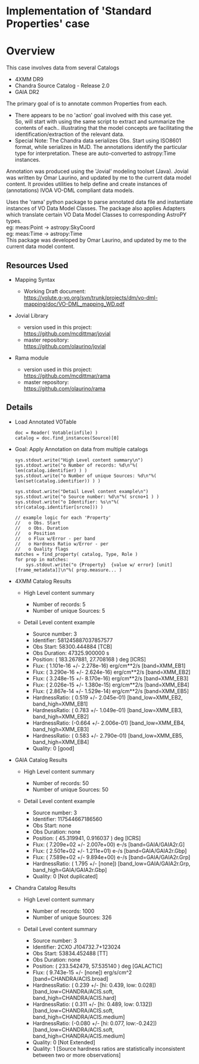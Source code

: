 # Implementation of 'Standard Properties' case

# Overview
This case involves data from several Catalogs
* 4XMM DR9
* Chandra Source Catalog - Release 2.0
* GAIA DR2

The primary goal of is to annotate common Properties from each.
* There appears to be no 'action' goal involved with this case yet.  
So, will start with using the same script to extract and summarize the contents of each.. illustrating that the model concepts are facilitating the identification/extraction of the relevant data.
* Special Note: The Chandra data serializes Obs. Start using ISO8601 format, while serializes in MJD.  The annotations identify the particular type for interpretation.  These are auto-converted to astropy:Time instances.

Annotation was produced using the 'Jovial' modeling toolset (Java).  Jovial
  was written by Omar Laurino, and updated by me to the current data model content.
  It provides utilities to help define and create instances of (annotations)
  IVOA VO-DML compliant data models.

Uses the 'rama' python package to parse annotated data file and instantiate
  instances of VO Data Model Classes.  The package also applies Adapters which
  translate certain VO Data Model Classes to corresponding AstroPY types.  
    eg: meas:Point -> astropy:SkyCoord  
    eg: meas:Time  -> astropy:Time  
  This package was developed by Omar Laurino, and updated by me to the current 
  data model content.

## Resources Used
* Mapping Syntax
  + Working Draft document:  
    https://volute.g-vo.org/svn/trunk/projects/dm/vo-dml-mapping/doc/VO-DML_mapping_WD.pdf

* Jovial Library
  + version used in this project:  
    https://github.com/mcdittmar/jovial
  + master repository:  
    https://github.com/olaurino/jovial

* Rama module
  + version used in this project:  
    https://github.com/mcdittmar/rama
  + master repository:  
    https://github.com/olaurino/rama

## Details
* Load Annotated VOTable
    ```
    doc = Reader( Votable(infile) )
    catalog = doc.find_instances(Source)[0]
    ```

* Goal: Apply Annotation on data from multiple catalogs  
    ```
    sys.stdout.write("High Level content summary\n")
    sys.stdout.write("o Number of records: %d\n"%( len(catalog.identifier) ) )
    sys.stdout.write("o Number of unique Sources: %d\n"%( len(set(catalog.identifier)) ) )

    sys.stdout.write("Detail Level content example\n")
    sys.stdout.write("o Source number: %d\n"%( srcno+1 ) )
    sys.stdout.write("o Identifier: %s\n"%( str(catalog.identifier[srcno])) )

    // example logic for each 'Property'
    //   o Obs. Start
    //   o Obs. Duration
    //   o Position
    //   o Flux w/Error - per band
    //   o Hardness Ratio w/Error - per
    //   o Quality flags
    matches = find_property( catalog, Type, Role )
    for prop in matches:
        sys.stdout.write("o {Property}  {value w/ error} [unit] [frame_metadata]]\n"%( prop.measure... )

    ```  
* 4XMM Catalog Results
    * High Level content summary
        * Number of records: 5
        * Number of unique Sources: 5

    * Detail Level content example
        * Source number: 3
        * Identifier: 581245887037857577
        * Obs Start:     58300.444884 [TCB]
        * Obs Duration:  47325.900000 s
        * Position: ( 183.267881,  27.708168 ) deg [ICRS]
        * Flux: ( 1.101e-16 +/- 2.278e-16) erg/cm**2/s  [band=XMM_EB1]
        * Flux: ( 3.290e-16 +/- 2.624e-16) erg/cm**2/s  [band=XMM_EB2]
        * Flux: ( 3.248e-15 +/- 8.170e-16) erg/cm**2/s  [band=XMM_EB3]
        * Flux: ( 2.026e-15 +/- 1.380e-15) erg/cm**2/s  [band=XMM_EB4]
        * Flux: ( 2.867e-14 +/- 1.529e-14) erg/cm**2/s  [band=XMM_EB5]
        * HardnessRatio: ( 0.519 +/- 2.045e-01) [band_low=XMM_EB2, band_high=XMM_EB1]
        * HardnessRatio: ( 0.783 +/- 1.049e-01) [band_low=XMM_EB3, band_high=XMM_EB2]
        * HardnessRatio: (-0.664 +/- 2.006e-01) [band_low=XMM_EB4, band_high=XMM_EB3]
        * HardnessRatio: ( 0.583 +/- 2.790e-01) [band_low=XMM_EB5, band_high=XMM_EB4]
        * Quality: 0 [good]

* GAIA Catalog Results
    * High Level content summary
        * Number of records: 50
        * Number of unique Sources: 50

    * Detail Level content example
        * Source number: 3
        * Identifier: 117544667186560
        * Obs Start:     none
        * Obs Duration:  none
        * Position: (  45.319941,   0.916037 ) deg [ICRS]
        * Flux: ( 7.209e+02 +/- 2.007e+00) e-/s  [band=GAIA/GAIA2r.G]
        * Flux: ( 2.501e+02 +/- 1.211e+01) e-/s  [band=GAIA/GAIA2r.Gbp]
        * Flux: ( 7.589e+02 +/- 9.894e+00) e-/s  [band=GAIA/GAIA2r.Grp]
        * HardnessRatio: ( 1.795 +/- [none]) [band_low=GAIA/GAIA2r.Grp, band_high=GAIA/GAIA2r.Gbp]
        * Quality: 0 [Not duplicated]

* Chandra Catalog Results
    * High Level content summary
        * Number of records: 1000
        * Number of unique Sources: 326

    * Detail Level content summary
        * Source number: 3
        * Identifier: 2CXO J104732.7+123024
        * Obs Start:     53834.452488 [TT]
        * Obs Duration:  none
        * Position: ( 233.542479,  57.535140 ) deg [GALACTIC]
        * Flux: ( 9.743e-15 +/- [none]) erg/s/cm^2  [band=CHANDRA/ACIS.broad]
        * HardnessRatio: ( 0.239 +/- [hi: 0.439, low: 0.028]) [band_low=CHANDRA/ACIS.soft, band_high=CHANDRA/ACIS.hard]
        * HardnessRatio: ( 0.311 +/- [hi: 0.489, low: 0.132]) [band_low=CHANDRA/ACIS.soft, band_high=CHANDRA/ACIS.medium]
        * HardnessRatio: (-0.080 +/- [hi: 0.077, low:-0.242]) [band_low=CHANDRA/ACIS.soft, band_high=CHANDRA/ACIS.medium]
        * Quality: 0 [Not Extended]
        * Quality: 1 [Source hardness ratios are statistically inconsistent between two or more observations]



